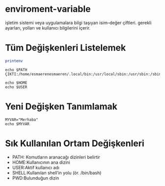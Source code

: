 # enviroment-variable

 işletim sistemi veya uygulamalara bilgi taşıyan isim–değer çiftleri. gerekli ayarları, yolları ve kullanıcı bilgilerini içerir.
# Tüm Değişkenleri Listelemek
```bash
printenv
```
```
echo $PATH
ÇIKTI:/home/esmaerenesmaeren/.local/bin:/usr/local/sbin:/usr/sbin:/sbin:/usr/local/bin:/usr/bin:/bin:/usr/local/games:/usr/games

echo $HOME
echo $USER

```
# Yeni Değişken Tanımlamak
```
MYVAR="Merhaba"
echo $MYVAR
```
# Sık Kullanılan Ortam Değişkenleri

* PATH: Komutların aranacağı dizinleri belirtir
* HOME:Kullanıcının ana dizini
* USER:Aktif kullanıcı adı
* SHELL:Kullanılan shell’in yolu (ör. /bin/bash)
* PWD:Bulunduğun dizin


